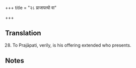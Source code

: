 +++
title = "२८ प्राजापत्यो वा"

+++
## Translation
28. To Prajāpati, verily, is his offering extended who presents.

## Notes

